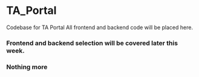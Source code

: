 # TA_Portal
Codebase for TA Portal
All frontend and backend code will be placed here.
### Frontend and backend selection will be covered later this week.
### Nothing more
